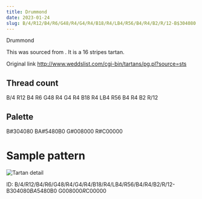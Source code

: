 ```yaml
---
title: Drummond
date: 2023-01-24
slug: B/4/R12/B4/R6/G48/R4/G4/R4/B18/R4/LB4/R56/B4/R4/B2/R/12-B$304080 BA$5480B0 G$008000 R$C00000
---
```

Drummond

This was sourced from <no value>.  It is a 16 stripes tartan.

Original link http://www.weddslist.com/cgi-bin/tartans/pg.pl?source=sts

## Thread count
B/4 R12 B4 R6 G48 R4 G4 R4 B18 R4 LB4 R56 B4 R4 B2 R/12

## Palette
B#304080 BA#5480B0 G#008000 R#C00000

# Sample pattern

![Tartan detail](tartan.png "B/4 R12 B4 R6 G48 R4 G4 R4 B18 R4 LB4 R56 B4 R4 B2 R/12 tartan")

ID: B/4/R12/B4/R6/G48/R4/G4/R4/B18/R4/LB4/R56/B4/R4/B2/R/12-B$304080 BA$5480B0 G$008000 R$C00000